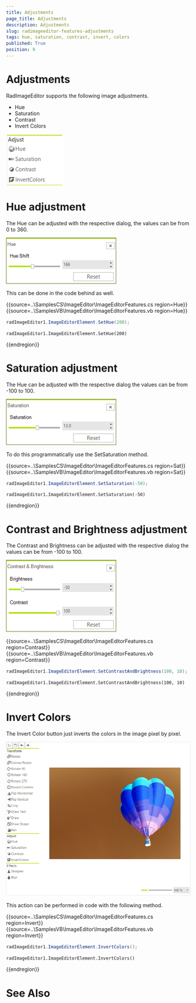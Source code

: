 ```yaml
---
title: Adjustments
page_title: Adjustments
description: Adjustments
slug: radimageeditor-features-adjustments
tags: hue, saturation, contrast, invert, colors
published: True
position: 9
---
```



# Adjustments

RadImageEditor supports the following image adjustments.

* Hue
* Saturation
* Contrast
* Invert Colors 


![](images/image-editor-adjustments001.png)


# Hue adjustment

The Hue can be adjusted with the respective dialog, the values can be from 0 to 360.

![](images/image-editor-adjustments002.png)

This can be done in the code behind as well.

{{source=..\SamplesCS\ImageEditor\ImageEditorFeatures.cs region=Hue}} 
{{source=..\SamplesVB\ImageEditor\ImageEditorFeatures.vb region=Hue}}
````C#
radImageEditor1.ImageEditorElement.SetHue(200);

````
````VB.NET
radImageEditor1.ImageEditorElement.SetHue(200)

````



{{endregion}}

# Saturation adjustment

The Hue can be adjusted with the respective dialog the values can be from -100 to 100.

![](images/image-editor-adjustments003.png)

To do this programmatically use the SetSaturation method.

{{source=..\SamplesCS\ImageEditor\ImageEditorFeatures.cs region=Sat}} 
{{source=..\SamplesVB\ImageEditor\ImageEditorFeatures.vb region=Sat}}
````C#
radImageEditor1.ImageEditorElement.SetSaturation(-50);

````
````VB.NET
radImageEditor1.ImageEditorElement.SetSaturation(-50)

````



{{endregion}}

# Contrast and Brightness adjustment

The Contrast and Brightness can be adjusted with the respective dialog the values can be from -100 to 100.

![](images/image-editor-adjustments004.png)


{{source=..\SamplesCS\ImageEditor\ImageEditorFeatures.cs region=Contrast}} 
{{source=..\SamplesVB\ImageEditor\ImageEditorFeatures.vb region=Contrast}}

````C#
radImageEditor1.ImageEditorElement.SetContrastAndBrightness(100, 10);

````
````VB.NET
radImageEditor1.ImageEditorElement.SetContrastAndBrightness(100, 10)

````

{{endregion}}

# Invert Colors

The Invert Color button just inverts the colors in the image pixel by pixel.
 
![](images/image-editor-adjustments005.png)

This action can be performed in code with the following method.

{{source=..\SamplesCS\ImageEditor\ImageEditorFeatures.cs region=Invert}} 
{{source=..\SamplesVB\ImageEditor\ImageEditorFeatures.vb region=Invert}}
````C#
radImageEditor1.ImageEditorElement.InvertColors();

````
````VB.NET
radImageEditor1.ImageEditorElement.InvertColors()

````



{{endregion}}

# See Also